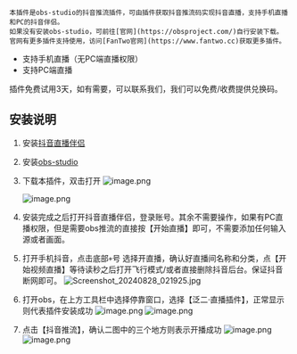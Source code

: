     本插件是obs-studio的抖音推流插件，可由插件获取抖音推流码实现抖音直播，支持手机直播和PC的抖音伴侣。  
    如果没有安装obs-studio，可前往[官网](https://obsproject.com/)自行安装下载。  
    官网有更多插件支持使用，访问[FanTwo官网](https://www.fantwo.cc)获取更多插件。

- 支持手机直播（无PC端直播权限）
- 支持PC端直播

插件免费试用3天，如有需要，可以联系我们，我们可以免费/收费提供兑换码。

## 安装说明
1. 安装[抖音直播伴侣](https://streamingtool.douyin.com/)
2. 安装[obs-studio](https://obsproject.com/)
3. 下载本插件，双击打开
    ![image.png](https://s2.loli.net/2024/08/28/gDbyXSCsB2F5oz3.png)

    ![image.png](https://s2.loli.net/2024/08/28/AfJbU9evIp1C5YB.png)
4. 安装完成之后打开抖音直播伴侣，登录账号。其余不需要操作，如果有PC直播权限，但是需要obs推流的直接按【开始直播】即可，不需要添加任何输入源或者画面。
5. 打开手机抖音，点击底部`+`号 选择开直播，确认好直播间名称和分类，点【开始视频直播】等待读秒之后打开飞行模式/或者直接删除抖音后台。保证抖音断网即可。
    ![Screenshot_20240828_021925.jpg](https://s2.loli.net/2024/08/28/7JmjFfGYWzrtl5k.jpg)
6. 打开obs，在上方工具栏中选择停靠窗口，选择【泛二·直播插件】，正常显示则代表插件安装成功
    ![image.png](https://s2.loli.net/2024/08/28/7cCsNtpqAQO1K98.png)
    ![image.png](https://s2.loli.net/2024/08/28/G6SQd4seWaxyDEg.png)
7. 点击【抖音推流】，确认二图中的三个地方则表示开播成功
    ![image.png](https://s2.loli.net/2024/08/28/Y9SXM8fF1LA2tUG.png)
    ![image.png](https://s2.loli.net/2024/08/28/EkQCz3aDg7uw5tZ.png)
